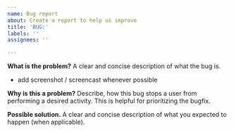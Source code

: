```yaml
---
name: Bug report
about: Create a report to help us improve
title: 'BUG:'
labels: ''
assignees: ''

---
```


**What is the problem?**
A clear and concise description of what the bug is.
+ add screenshot / screencast whenever possible

**Why is this a problem?**
Describe, how this bug stops a user from performing a desired activity.
This is helpful for prioritizing the bugfix.

**Possible solution.**
A clear and concise description of what you expected to happen (when applicable).
